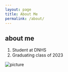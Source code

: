 ```yaml
---
layout: page
title: About Me
permalink: /about/
---
```

## about me
1. Student at DNHS
2. Graduating class of 2023

![]({{site.baseurl}}/images/plutomanga.jpg "picture")

[^1]:a blogging platform that natively supports Jupyter notebooks in addition to other formats.
